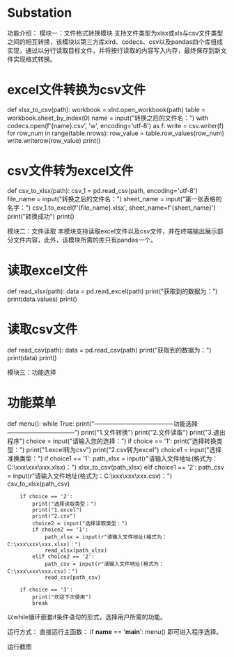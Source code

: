 # Substation
功能介绍：
模块一：文件格式转换模块
支持文件类型为xlsx或xls与csv文件类型之间的相互转换，该模块以第三方库xlrd、codecs、csv以及pandas四个库组成实现，通过以分行读取目标文件，并将按行读取的内容写入内存，最终保存到新文件实现格式转换。
# excel文件转换为csv文件
def xlsx_to_csv(path):
    workbook = xlrd.open_workbook(path)
    table = workbook.sheet_by_index(0)
    name = input("转换之后的文件名：")
    with codecs.open(f'{name}.csv', 'w', encoding='utf-8') as f:
        write = csv.writer(f)
        for row_num in range(table.nrows):
            row_value = table.row_values(row_num)
            write.writerow(row_value)
    print()


# csv文件转为excel文件
def csv_to_xlsx(path):
    csv_1 = pd.read_csv(path, encoding='utf-8')
    file_name = input("转换之后的文件名：")
    sheet_name = input("第一张表格的名字：")
    csv_1.to_excel(f'{file_name}.xlsx', sheet_name=f'{sheet_name}')
    print("转换成功")
    print()

模块二：文件读取
本模块支持读取excel文件以及csv文件，并在终端输出展示部分文件内容，此外，该模块所需的库只有pandas一个。
# 读取excel文件
def read_xlsx(path):
    data = pd.read_excel(path)
    print("获取到的数据为：")
    print(data.values)
    print()


# 读取csv文件
def read_csv(path):
    data = pd.read_csv(path)
    print("获取到的数据为：")
    print(data)
    print()

模块三：功能选择
# 功能菜单
def menu():
    while True:
        print("—————————————功能选择———————————")
        print("1.文件转换")
        print("2.文件读取")
        print("3.退出程序")
        choice = input("请输入您的选择：")
        if choice == '1':
            print("选择转换类型：")
            print("1.excel转为csv")
            print("2.csv转为excel")
            choice1 = input("选择准换类型：")
            if choice1 == '1':
                path_xlsx = input(r"请输入文件地址(格式为：C:\xxx\xxx\xxx.xlsx)：")
                xlsx_to_csv(path_xlsx)
            elif choice1 == '2':
                path_csv = input(r"请输入文件地址(格式为：C:\xxx\xxx\xxx.csv)：")
                csv_to_xlsx(path_csv)

        if choice == '2':
            print("选择读取类型：")
            print("1.excel")
            print("2.csv")
            choice2 = input("选择读取类型：")
            if choice2 == '1':
                path_xlsx = input(r"请输入文件地址(格式为：C:\xxx\xxx\xxx.xlsx)：")
                read_xlsx(path_xlsx)
            elif choice2 == '2':
                path_csv = input(r"请输入文件地址(格式为：C:\xxx\xxx\xxx.csv)：")
                read_csv(path_csv)

        if choice == '3':
            print("欢迎下次使用")
            break
以while循环嵌套if条件语句的形式，选择用户所需的功能。

运行方式：
直接运行主函数：
if __name__ == '__main__':
    menu()
即可进入程序选择。

运行截图
 
 
 
